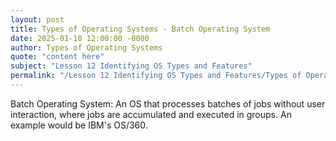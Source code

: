 ```yaml
---
layout: post
title: Types of Operating Systems - Batch Operating System
date: 2025-01-10 12:00:00 -0000
author: Types of Operating Systems
quote: "content here"
subject: "Lesson 12 Identifying OS Types and Features"
permalink: "/Lesson 12 Identifying OS Types and Features/Types of Operating Systems/Types of Operating Systems - Batch Operating System"
---
```


Batch Operating System: An OS that processes batches of jobs without user interaction, where jobs are accumulated and executed in groups. An example would be IBM's OS/360.
